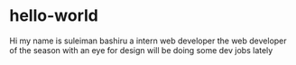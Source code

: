 # hello-world

Hi my name is suleiman bashiru a intern web developer the web developer of the season with an eye for design
will be doing some dev jobs lately
